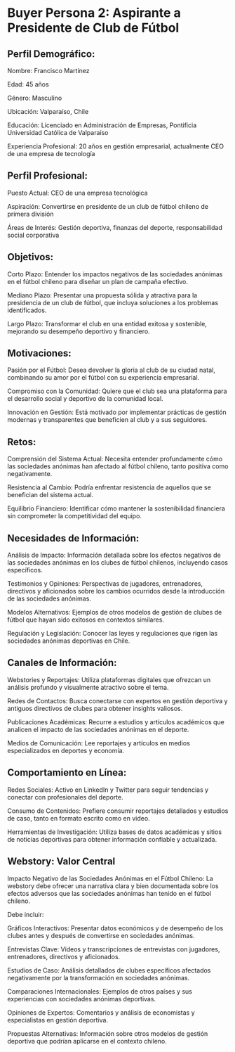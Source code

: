 # Buyer Persona 2: Aspirante a Presidente de Club de Fútbol #

## Perfil Demográfico:

Nombre: Francisco Martínez

Edad: 45 años

Género: Masculino

Ubicación: Valparaíso, Chile

Educación: Licenciado en Administración de Empresas, Pontificia Universidad Católica de Valparaíso

Experiencia Profesional: 20 años en gestión empresarial, actualmente CEO de una empresa de tecnología

## Perfil Profesional:

Puesto Actual: CEO de una empresa tecnológica

Aspiración: Convertirse en presidente de un club de fútbol chileno de primera división

Áreas de Interés: Gestión deportiva, finanzas del deporte, responsabilidad social corporativa

## Objetivos:

Corto Plazo: Entender los impactos negativos de las sociedades anónimas en el fútbol chileno para diseñar un plan de campaña efectivo.

Mediano Plazo: Presentar una propuesta sólida y atractiva para la presidencia de un club de fútbol, que incluya soluciones a los problemas identificados.

Largo Plazo: Transformar el club en una entidad exitosa y sostenible, mejorando su desempeño deportivo y financiero.

## Motivaciones:

Pasión por el Fútbol: Desea devolver la gloria al club de su ciudad natal, combinando su amor por el fútbol con su experiencia empresarial.

Compromiso con la Comunidad: Quiere que el club sea una plataforma para el desarrollo social y deportivo de la comunidad local.

Innovación en Gestión: Está motivado por implementar prácticas de gestión modernas y transparentes que beneficien al club y a sus seguidores.

## Retos:

Comprensión del Sistema Actual: Necesita entender profundamente cómo las sociedades anónimas han afectado al fútbol chileno, tanto positiva como negativamente.

Resistencia al Cambio: Podría enfrentar resistencia de aquellos que se benefician del sistema actual.

Equilibrio Financiero: Identificar cómo mantener la sostenibilidad financiera sin comprometer la competitividad del equipo.

## Necesidades de Información:

Análisis de Impacto: Información detallada sobre los efectos negativos de las sociedades anónimas en los clubes de fútbol chilenos, incluyendo casos específicos.

Testimonios y Opiniones: Perspectivas de jugadores, entrenadores, directivos y aficionados sobre los cambios ocurridos desde la introducción de las sociedades anónimas.

Modelos Alternativos: Ejemplos de otros modelos de gestión de clubes de fútbol que hayan sido exitosos en contextos similares.

Regulación y Legislación: Conocer las leyes y regulaciones que rigen las sociedades anónimas deportivas en Chile.

## Canales de Información:

Webstories y Reportajes: Utiliza plataformas digitales que ofrezcan un análisis profundo y visualmente atractivo sobre el tema.

Redes de Contactos: Busca conectarse con expertos en gestión deportiva y antiguos directivos de clubes para obtener insights valiosos.

Publicaciones Académicas: Recurre a estudios y artículos académicos que analicen el impacto de las sociedades anónimas en el deporte.

Medios de Comunicación: Lee reportajes y artículos en medios especializados en deportes y economía.

## Comportamiento en Línea:
Redes Sociales: Activo en LinkedIn y Twitter para seguir tendencias y conectar con profesionales del deporte.

Consumo de Contenidos: Prefiere consumir reportajes detallados y estudios de caso, tanto en formato escrito como en video.

Herramientas de Investigación: Utiliza bases de datos académicas y sitios de noticias deportivas para obtener información confiable y actualizada.

## Webstory: Valor Central
Impacto Negativo de las Sociedades Anónimas en el Fútbol Chileno: La webstory debe ofrecer una narrativa clara y bien documentada sobre los efectos adversos que las sociedades anónimas han tenido en el fútbol chileno.

Debe incluir:

Gráficos Interactivos: Presentar datos económicos y de desempeño de los clubes antes y después de convertirse en sociedades anónimas.

Entrevistas Clave: Vídeos y transcripciones de entrevistas con jugadores, entrenadores, directivos y aficionados.

Estudios de Caso: Análisis detallados de clubes específicos afectados negativamente por la transformación en sociedades anónimas.

Comparaciones Internacionales: Ejemplos de otros países y sus experiencias con sociedades anónimas deportivas.

Opiniones de Expertos: Comentarios y análisis de economistas y especialistas en gestión deportiva.

Propuestas Alternativas: Información sobre otros modelos de gestión deportiva que podrían aplicarse en el contexto chileno.
